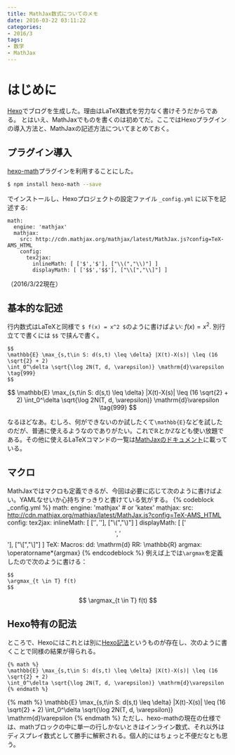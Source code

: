 ```yaml
---
title: MathJax数式についてのメモ
date: 2016-03-22 03:11:22
categories:
- 2016/3
tags:
- 数学
- MathJax
---
```


# はじめに

[Hexo](https://hexo.io)でブログを生成した。理由はLaTeX数式を労力なく書けそうだからである。
とはいえ、MathJaxでものを書くのは初めてだ。ここではHexoプラグインの導入方法と、MathJaxの記述方法についてまとめておく。

## プラグイン導入

[hexo-math](https://github.com/akfish/hexo-math)プラグインを利用することにした。
```bash
$ npm install hexo-math --save
```
でインストールし、Hexoプロジェクトの設定ファイル `_config.yml` に以下を記述する:
```
math:
  engine: 'mathjax'
  mathjax:
    src: http://cdn.mathjax.org/mathjax/latest/MathJax.js?config=TeX-AMS_HTML
    config:
      tex2jax:
        inlineMath: [ ['$','$'], ["\\(","\\)"] ]
        displayMath: [ ['$$','$$'], ["\\[","\\]"] ]
```
（2016/3/22現在）

## 基本的な記述

行内数式はLaTeXと同様で `$ f(x) = x^2 $`のように書けばよい: $f(x)=x^2$.
別行立てで書くには `$$` で挟んで書く。
```
$$
\mathbb{E} \max_{s,t\in S: d(s,t) \leq \delta} |X(t)-X(s)| \leq (16 \sqrt{2} + 2)
\int_0^\delta \sqrt{\log 2N(T, d, \varepsilon)} \mathrm{d}\varepsilon
\tag{999}
$$
```
$$
\mathbb{E} \max_{s,t\in S: d(s,t) \leq \delta} |X(t)-X(s)| \leq (16 \sqrt{2} + 2)
\int_0^\delta \sqrt{\log 2N(T, d, \varepsilon)} \mathrm{d}\varepsilon
\tag{999}
$$

なるほどなあ。むしろ、何ができないのか試したくて`\mathbb{E}`などを試したのだが、普通に使えるようなのでありがたい。これで$\mathbb{R}$とか$\mathbb{Z}$なども使い放題である。その他に使えるLaTeXコマンドの一覧は[MathJaxのドキュメント](http://mathjax.readthedocs.org/en/latest/tex.html)に載っている。

## マクロ
MathJaxではマクロも定義できるが、今回は必要に応じて次のように書けばよい。YAMLなせいか心持ちすっきりと書けている気がする。
{% codeblock _config.yml %}
math:
  engine: 'mathjax' # or 'katex'
  mathjax:
    src: http://cdn.mathjax.org/mathjax/latest/MathJax.js?config=TeX-AMS_HTML
    config:
      tex2jax:
        inlineMath: [ ['$','$'], ["\\(","\\)"] ]
        displayMath: [ ['$$','$$'], ["\\[","\\]"] ]
      TeX:
        Macros:
          dd: \mathrm{d}
          RR: \mathbb{R}
          argmax: \operatorname*{argmax}
{% endcodeblock %}
例えば上では`\argmax`を定義したので次のように書ける：
```
$$
\argmax_{t \in T} f(t)
$$
```
$$
\argmax_{t \in T} f(t)
$$

## Hexo特有の記法
ところで、Hexoにはこれとは別に[Hexo記法](https://hexo.io/docs/tag-plugins.html)というものが存在し、次のように書くことで同様の結果が得られる。
```
{% math %}
\mathbb{E} \max_{s,t\in S: d(s,t) \leq \delta} |X(t)-X(s)| \leq (16 \sqrt{2} + 2)
\int_0^\delta \sqrt{\log 2N(T, d, \varepsilon)} \mathrm{d}\varepsilon
{% endmath %}
```
{% math %}
\mathbb{E} \max_{s,t\in S: d(s,t) \leq \delta} |X(t)-X(s)| \leq (16 \sqrt{2} + 2)
\int_0^\delta \sqrt{\log 2N(T, d, \varepsilon)} \mathrm{d}\varepsilon
{% endmath %}
ただし、hexo-mathの現在の仕様では、mathブロックの中に単一の行しかないときはインライン数式、それ以外はディスプレイ数式として勝手に解釈される。個人的にはちょっと不便だなとも思う。